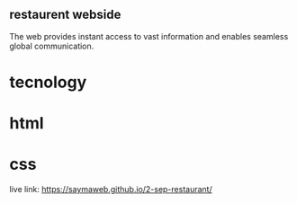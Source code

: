 ## restaurent webside
The web provides instant access to vast information and enables seamless global communication.
# tecnology
# html
# css
live link: https://saymaweb.github.io/2-sep-restaurant/